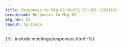 ```yaml
---
title: Responses to Mtg 02 &bull; CS-205 (202110)
breadcrumb: Responses to Mtg 02
mtg_nbr: 02
layout: bg-image
---
```


{%- include meetings/responses.html -%}

